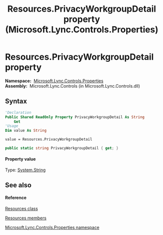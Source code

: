 ﻿---
title: Resources.PrivacyWorkgroupDetail property  (Microsoft.Lync.Controls.Properties)
TOCTitle: 'PrivacyWorkgroupDetail property '
ms:assetid: P:Microsoft.Lync.Controls.Properties.Resources.PrivacyWorkgroupDetail_DI_3_UC_OCS14MrefLyncWPF
ms:mtpsurl: https://msdn.microsoft.com/en-us/library/microsoft.lync.controls.properties.resources.privacyworkgroupdetail_di_3_uc_ocs14mreflyncwpf(v=office.15)
ms:contentKeyID: 48592346
ms.date: 07/28/2014
mtps_version: v=office.15
f1_keywords:
- Microsoft.Lync.Controls.Properties.Resources.PrivacyWorkgroupDetail
dev_langs:
- CSharp
- JScript
- VB
- other
---

# Resources.PrivacyWorkgroupDetail property

**Namespace:**  [Microsoft.Lync.Controls.Properties](microsoft-lync-controls-properties-namespace_1.md)  
**Assembly:**  Microsoft.Lync.Controls (in Microsoft.Lync.Controls.dll)

## Syntax

``` vb
'Declaration
Public Shared ReadOnly Property PrivacyWorkgroupDetail As String
    Get
'Usage
Dim value As String

value = Resources.PrivacyWorkgroupDetail
```

``` csharp
public static string PrivacyWorkgroupDetail { get; }
```

#### Property value

Type: [System.String](http://msdn2.microsoft.com/en-us/library/s1wwdcbf)  

## See also

#### Reference

[Resources class](resources-class-microsoft-lync-controls-properties_1.md)

[Resources members](resources-members-microsoft-lync-controls-properties_1.md)

[Microsoft.Lync.Controls.Properties namespace](microsoft-lync-controls-properties-namespace_1.md)

